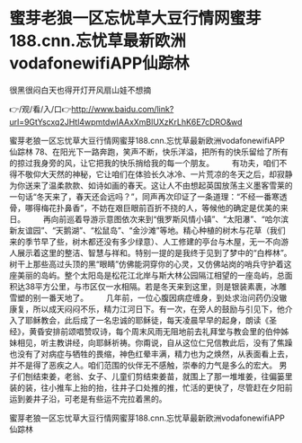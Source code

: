 # 蜜芽老狼一区忘忧草大豆行情网蜜芽188.cnn.忘忧草最新欧洲vodafonewifiAPP仙踪林
很黑很闷白天也得开灯开风扇山娃不想摘

👉/观/看/入/口👉http://www.baidu.com/link?url=9GtYscxq2JHtl4wpmtdwIAAxXmBlUXzKrLhK6E7cDRO&wd

蜜芽老狼一区忘忧草大豆行情网蜜芽188.cnn.忘忧草最新欧洲vodafonewifiAPP仙踪林		78、在阳光下一路奔跑，笑声不断，快乐洋溢，把所有的快乐留给了所有的掠过我身旁的风，让它把我的快乐捎给我的每一个朋友。
　　有功夫，咱们不得不敬仰大天然的神秘，它让咱们在体验长久冰冷、一片荒凉的冬天之后，却寂静为你送来了温柔款款、如诗如画的春天。这让人不由想起英国放荡主义墨客雪莱的一句话“冬天来了，春天还会远吗？”，同声再次印证了一条道理：“不经一番寒透骨，哪得梅花扑鼻香”，不妨在艰巨眼前百折不挠的人，等候他的确定是优美的来日。
　　再向前巡着导游示意图依次来到“俄罗斯风情小镇”、“太阳瀑”、“哈尔滨新友谊园”、“天鹅湖”、“松鼠岛”、“金沙滩”等地。精心种植的树木与花草（我们来的季节早了些，树木都还没有多少绿意）、人工修建的亭台与木屋，无一不向游人展示着这里的整洁、智慧与祥和。特别一提的是我终于见到了梦中的“白桦林”。树干上那些高过头顶的黑“眼睛”仿佛能洞穿你的心灵，又仿佛站岗的哨兵守护着这座美丽的岛屿。整个太阳岛是松花江北岸与斯大林公园隔江相望的一座岛屿，总面积达38平方公里，与市区仅一水相隔。若是冬天来到这里，则是银装素裹，冰雕雪塑的别一番天地了。
　　几年前，一位心腹因病症缠身，到处求治问药仍没辙康复，所以成天闷闷不乐，精力江河日下。有一次，在旁人的鼓励与引见下，他介入了耶稣教会，此后成了一名忠诚的耶稣徒，每天凌晨早早的起身，朗读《圣经》，黄昏安排前颂唱赞叹诗，每个周末风雨无阻地前去礼拜堂与教会里的伯仲姊妹相见，听主教讲经，向耶稣祈祷。你甭说，自从这位仁兄信教此后，没有了焦躁也没有了对病症与牺牲的畏缩，神色红晕丰满，精力也为之焕然，从表面看上去，并不是得了恶疾之人。咱们范围的伙伴无不感触，崇奉的力气是多么的宏大。
男子们刨结束姜，老翁、女子、儿童们剪结束姜苗，就围上了那一堆堆姜，往偏篓里装的装，往小推车上抬的抬，往井子口处推的推，忙活的更快了，尽管赶在夕阳前运到姜井子沿，可老是有些运不完拉着黑的。

蜜芽老狼一区忘忧草大豆行情网蜜芽188.cnn.忘忧草最新欧洲vodafonewifiAPP仙踪林
